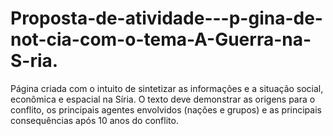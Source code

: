 # Proposta-de-atividade---p-gina-de-not-cia-com-o-tema-A-Guerra-na-S-ria.
Página criada com o intuito de sintetizar as informações e a situação social, econômica e espacial na Síria.  O texto deve demonstrar as origens para o conflito, os principais agentes envolvidos (nações e grupos) e as principais consequências após 10 anos do conflito.

